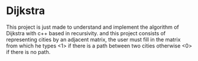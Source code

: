 # Dijkstra
 
This project is just made to understand and implement the algorithm of Dijkstra with c++ based in recursivity.
and this project consists of representing cities by an adjacent matrix, the user must fill in the matrix from which he types <1> if there is a path between two cities otherwise <0> if there is no path.
